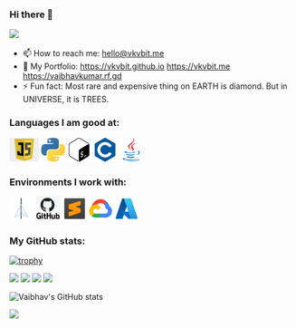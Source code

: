 ### Hi there 👋

![](http://github-profile-summary-cards.vercel.app/api/cards/profile-details?username=vkvbit&theme=monokai)

- 📫 How to reach me: hello@vkvbit.me
- 🔗 My Portfolio: https://vkvbit.github.io https://vkvbit.me https://vaibhavkumar.rf.gd
- ⚡ Fun fact: Most rare and expensive thing on EARTH is diamond. But in UNIVERSE, it is TREES.


### Languages I am good at:

<code><a href="https://en.wikipedia.org/wiki/JavaScript"><img alt="JavaScript" title="JavaScript" src="./cdn/img/js.png" height="42"></a></code>
<code><a href="https://www.python.org/"><img alt="Python" title="Python" src="./cdn/img/python.png" height="42"></a></code>
<code><a href="https://www.gnu.org/software/bash/"><img alt="Bash" title="Bash" src="./cdn/img/bash.png" height="42"></a></code>
<code><a href="https://en.wikipedia.org/wiki/C_(programming_language)"><img alt="C" title="C" src="./cdn/img/c.png" height="42"></a></code>
<code><a href="https://www.java.com/"><img alt="Java" title="Java" src="./cdn/img/java.png" height="42"></a></code>




### Environments I work with:

<code><a href="https://blackarch.org/"><img alt="BlackArch Linux" title="BlackArch Linux" src="./cdn/img/blackarch.png" height="42"></a></code>
<code><a href="https://github.com/"><img alt="GitHub" title="Github" src="./cdn/img/github.png" height="42"></a></code>
<code><a href="https://www.sublimetext.com/"><img alt="Sublime Text Editor" title="Sublime Text Editor" src="./cdn/img/sublime.png" height="42"></a></code>
<code><a href="https://cloud.google.com/"><img alt="Google Cloud" title="Google Cloud" src="./cdn/img/gcloud.png" height="42"></a></code>
<code><a href="https://azure.microsoft.com/en-in/"><img alt="Microsoft Azure" title="Microsoft Azure" src="./cdn/img/azure.png" height="42"></a></code>


### My GitHub stats:

[![trophy](https://github-profile-trophy.vercel.app/?username=vkvbit&theme=onedark)](https://github.com/vkvbit/github-profile-trophy)


![](http://github-profile-summary-cards.vercel.app/api/cards/repos-per-language?username=vkvbit&theme=monokai)
![](http://github-profile-summary-cards.vercel.app/api/cards/most-commit-language?username=vkvbit&theme=monokai)
![](http://github-profile-summary-cards.vercel.app/api/cards/stats?username=vkvbit&theme=monokai)
![](http://github-profile-summary-cards.vercel.app/api/cards/productive-time?username=vkvbit&theme=monokai&utcOffset=8)



![Vaibhav's GitHub stats](https://github-readme-stats.vercel.app/api?username=vkvbit&show_icons=true&theme=radical)

![](https://github-profile-summary-cards.vercel.app/api/cards/profile-details?username=vkvbit&theme=vue)


